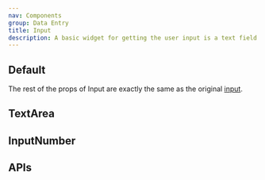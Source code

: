 ```yaml
---
nav: Components
group: Data Entry
title: Input
description: A basic widget for getting the user input is a text field. Keyboard and mouse can be used for providing or changing data.
---
```


## Default

The rest of the props of Input are exactly the same as the original [input](https://ant.design/components/input).

<code src="./demos/index.tsx" nopadding></code>

## TextArea

<code src="./demos/TextArea.tsx" nopadding></code>

## InputNumber

<code src="./demos/InputNumber.tsx" nopadding></code>

## APIs
